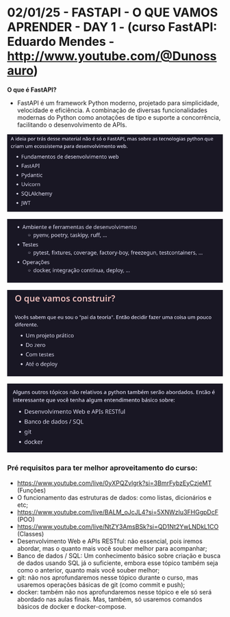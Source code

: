 # 02/01/25 - FASTAPI - O QUE VAMOS APRENDER - DAY 1 - (curso FastAPI: Eduardo Mendes - http://www.youtube.com/@Dunossauro)

**O que é FastAPI?**
- FastAPI é um framework Python moderno, projetado para simplicidade, velocidade e eficiência. A combinação de diversas funcionalidades modernas do Python como anotações de tipo e suporte a concorrência, facilitando o desenvolvimento de APIs.

![alt text](images/image.png)

![alt text](images/image-1.png)

![alt text](images/image-2.png)

![alt text](images/image-3.png)

### Pré requisitos para ter melhor aproveitamento do curso:

- https://www.youtube.com/live/0yXPQZvlgrk?si=3BmrFybzEyCzjeMT (Funções)
- O funcionamento das estruturas de dados: como listas, dicionários e etc;
- https://www.youtube.com/live/BALM_oJcJL4?si=5XNWzIu3FHGgpDcF (POO)
- https://www.youtube.com/live/NtZY3AmsBSk?si=QD1Nt2YwLNDkL1CO (Classes)
- Desenvolvimento Web e APIs RESTful: não essencial, pois iremos abordar, mas o quanto mais você souber melhor para acompanhar;
- Banco de dados / SQL: Um conhecimento básico sobre criação e busca de dados usando SQL já o suficiente, embora esse tópico também seja como o anterior, quanto mais você souber melhor;
- git: não nos aprofundaremos nesse tópico durante o curso, mas usaremos operações básicas de git (como commit e push);
- docker: também não nos aprofundaremos nesse tópico e ele só será abordado nas aulas finais. Mas, também, só usaremos comandos básicos de docker e docker-compose.


